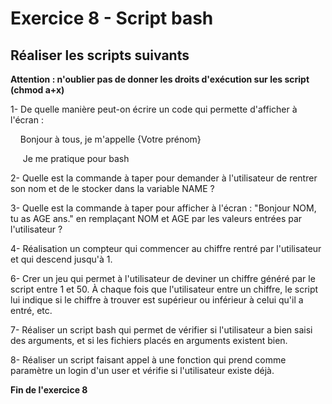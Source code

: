 ﻿# Exercice 8 - Script bash

## Réaliser les scripts suivants

**Attention : n'oublier pas de donner les droits d'exécution sur les script 
(chmod a+x)**

1- De quelle manière peut-on écrire un code qui permette d'afficher à l'écran : 

    Bonjour à tous, je m'appelle {Votre prénom}

     Je me pratique pour bash



2- Quelle est la commande à taper pour demander à l'utilisateur de rentrer 
son nom et de le stocker dans la variable NAME ?



3- Quelle est la commande à taper pour afficher à l'écran : "Bonjour NOM, tu 
as AGE ans." en remplaçant NOM et AGE par les valeurs entrées par l'utilisateur 
?



4- Réalisation un compteur qui commencer au chiffre rentré par l'utilisateur 
et qui descend jusqu'à 1.



6- Crer un jeu qui permet à l'utilisateur de deviner un chiffre généré par le 
script entre 1 et 50. À chaque fois que l'utilisateur entre un chiffre, le 
script lui indique si le chiffre à trouver est supérieur ou inférieur à celui 
qu'il a entré, etc.



7- Réaliser un script bash qui permet de vérifier si l'utilisateur a bien 
saisi des arguments, et si les fichiers placés en arguments existent bien.



8- Réaliser un script faisant appel à une fonction qui prend comme paramètre 
un login d'un user et vérifie si l'utilisateur existe déjà.



**Fin de l'exercice 8**
